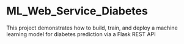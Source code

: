 # ML_Web_Service_Diabetes
This project demonstrates how to build, train, and deploy a machine learning model for diabetes prediction via a Flask REST API
